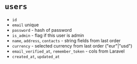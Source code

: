 # `users`

* `id`
* `email` unique
* `password` - hash of password
* `is_admin` - flag if this user is admin
* `name`, `address`, `contacts` - string fields from last order
* `currency` - selected currency from last order ("eur"|"usd")
* `email_verified_at`, `remember_token` - cols from Laravel
* `created_at`, `updated_at`
